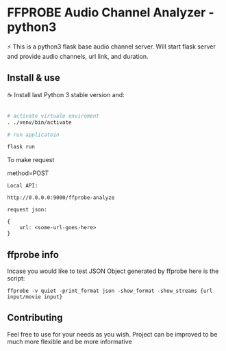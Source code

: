 # FFPROBE Audio Channel Analyzer - python3


:zap: This is a python3 flask base audio channel server. Will start flask server and provide audio channels, url link, and duration.


## Install & use
:coffee: Install last Python 3 stable version and:

```sh

# activate virtuale enviroment
. ./venv/bin/activate

# run applicatoin

flask run 

```

To make request 

method=POST
```
Local API:

http://0.0.0.0:9000/ffprobe-analyze

request json:

{
    url: <some-url-goes-here>
}

```


## ffprobe info

Incase you would like to test JSON Object generated by ffprobe here is the script:

```
ffprobe -v quiet -print_format json -show_format -show_streams {url input/movie input}
```

## Contributing
Feel free to use for your needs as you wish. Project can be improved to be much more flexible and be more informative
